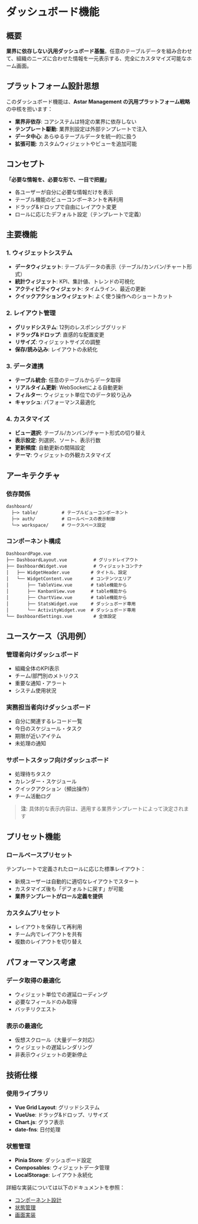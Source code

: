 # ダッシュボード機能

## 概要

**業界に依存しない汎用ダッシュボード基盤**。任意のテーブルデータを組み合わせて、組織のニーズに合わせた情報を一元表示する、完全にカスタマイズ可能なホーム画面。

## プラットフォーム設計思想

このダッシュボード機能は、**Astar Management の汎用プラットフォーム戦略**の中核を担います：

- **業界非依存**: コアシステムは特定の業界に依存しない
- **テンプレート駆動**: 業界別設定は外部テンプレートで注入
- **データ中心**: あらゆるテーブルデータを統一的に扱う
- **拡張可能**: カスタムウィジェットやビューを追加可能

## コンセプト

**「必要な情報を、必要な形で、一目で把握」**

- 各ユーザーが自分に必要な情報だけを表示
- テーブル機能のビューコンポーネントを再利用
- ドラッグ&ドロップで自由にレイアウト変更
- ロールに応じたデフォルト設定（テンプレートで定義）

## 主要機能

### 1. ウィジェットシステム
- **データウィジェット**: テーブルデータの表示（テーブル/カンバン/チャート形式）
- **統計ウィジェット**: KPI、集計値、トレンドの可視化
- **アクティビティウィジェット**: タイムライン、最近の更新
- **クイックアクションウィジェット**: よく使う操作へのショートカット

### 2. レイアウト管理
- **グリッドシステム**: 12列のレスポンシブグリッド
- **ドラッグ&ドロップ**: 直感的な配置変更
- **リサイズ**: ウィジェットサイズの調整
- **保存/読み込み**: レイアウトの永続化

### 3. データ連携
- **テーブル統合**: 任意のテーブルからデータ取得
- **リアルタイム更新**: WebSocketによる自動更新
- **フィルター**: ウィジェット単位でのデータ絞り込み
- **キャッシュ**: パフォーマンス最適化

### 4. カスタマイズ
- **ビュー選択**: テーブル/カンバン/チャート形式の切り替え
- **表示設定**: 列選択、ソート、表示行数
- **更新頻度**: 自動更新の間隔設定
- **テーマ**: ウィジェットの外観カスタマイズ

## アーキテクチャ

### 依存関係
```
dashboard/
  ├─> table/         # テーブルビューコンポーネント
  ├─> auth/          # ロールベースの表示制御
  └─> workspace/     # ワークスペース設定
```

### コンポーネント構成
```
DashboardPage.vue
├── DashboardLayout.vue          # グリッドレイアウト
├── DashboardWidget.vue          # ウィジェットコンテナ
│   ├── WidgetHeader.vue        # タイトル、設定
│   └── WidgetContent.vue       # コンテンツエリア
│       ├── TableView.vue       # table機能から
│       ├── KanbanView.vue      # table機能から
│       ├── ChartView.vue       # table機能から
│       ├── StatsWidget.vue     # ダッシュボード専用
│       └── ActivityWidget.vue  # ダッシュボード専用
└── DashboardSettings.vue        # 全体設定
```

## ユースケース（汎用例）

### 管理者向けダッシュボード
- 組織全体のKPI表示
- チーム/部門別のメトリクス
- 重要な通知・アラート
- システム使用状況

### 実務担当者向けダッシュボード  
- 自分に関連するレコード一覧
- 今日のスケジュール・タスク
- 期限が近いアイテム
- 未処理の通知

### サポートスタッフ向けダッシュボード
- 処理待ちタスク
- カレンダー・スケジュール
- クイックアクション（頻出操作）
- チーム活動ログ

> **注**: 具体的な表示内容は、適用する業界テンプレートによって決定されます

## プリセット機能

### ロールベースプリセット
テンプレートで定義されたロールに応じた標準レイアウト：
- 新規ユーザーは自動的に適切なレイアウトでスタート
- カスタマイズ後も「デフォルトに戻す」が可能
- **業界テンプレートがロール定義を提供**

### カスタムプリセット
- レイアウトを保存して再利用
- チーム内でレイアウトを共有
- 複数のレイアウトを切り替え

## パフォーマンス考慮

### データ取得の最適化
- ウィジェット単位での遅延ローディング
- 必要なフィールドのみ取得
- バッチリクエスト

### 表示の最適化
- 仮想スクロール（大量データ対応）
- ウィジェットの遅延レンダリング
- 非表示ウィジェットの更新停止

## 技術仕様

### 使用ライブラリ
- **Vue Grid Layout**: グリッドシステム
- **VueUse**: ドラッグ&ドロップ、リサイズ
- **Chart.js**: グラフ表示
- **date-fns**: 日付処理

### 状態管理
- **Pinia Store**: ダッシュボード設定
- **Composables**: ウィジェットデータ管理
- **LocalStorage**: レイアウト永続化

詳細な実装については以下のドキュメントを参照：
- [コンポーネント設計](./components.md)
- [状態管理](./state.md)
- [画面実装](./views.md)